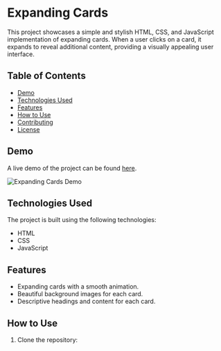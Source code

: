 # Expanding Cards

This project showcases a simple and stylish HTML, CSS, and JavaScript implementation of expanding cards. When a user clicks on a card, it expands to reveal additional content, providing a visually appealing user interface.

## Table of Contents

- [Demo](#demo)
- [Technologies Used](#technologies-used)
- [Features](#features)
- [How to Use](#how-to-use)
- [Contributing](#contributing)
- [License](#license)

## Demo

A live demo of the project can be found [here](link-to-demo).

![Expanding Cards Demo](link-to-demo-gif-or-screenshot)

## Technologies Used

The project is built using the following technologies:

- HTML
- CSS
- JavaScript

## Features

- Expanding cards with a smooth animation.
- Beautiful background images for each card.
- Descriptive headings and content for each card.

## How to Use

1. Clone the repository:

